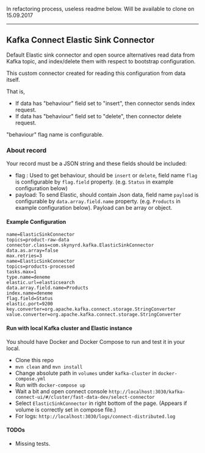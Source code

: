 In refactoring process, useless readme below. Will be available to clone on 15.09.2017

--------------

## Kafka Connect Elastic Sink Connector

Default Elastic sink connector and open source alternatives read data from Kafka topic, and index/delete them with
respect to bootstrap configuration.

This custom connector created for reading this configuration from data itself.

That is,

* If data has "behaviour" field set to "insert", then connector sends index request.
* If data has "behaviour" field set to "delete", then connector delete request.

"behaviour" flag name is configurable.

### About record
Your record must be a JSON string and these fields should be included:
* flag : Used to get behaviour, should be `insert` or `delete`, field name `flag` is configurable by `flag.field` property. (e.g. `Status` in example configuration below)
* payload: To send Elastic, should contain Json data, field name `payload` is configurable by `data.array.field.name` property. (e.g. `Products` in example configuration below). Payload can be array or object.

#### Example Configuration
```
name=ElasticSinkConnector
topics=product-raw-data
connector.class=com.skynyrd.kafka.ElasticSinkConnector
data.as.array=false
max.retries=3
name=ElasticSinkConnector
topics=products-processed
tasks.max=1
type.name=deneme
elastic.url=elasticsearch
data.array.field.name=Products
index.name=deneme
flag.field=Status
elastic.port=9200
key.converter=org.apache.kafka.connect.storage.StringConverter
value.converter=org.apache.kafka.connect.storage.StringConverter
```


#### Run with local Kafka cluster and Elastic instance

You should have Docker and Docker Compose to run and test it in your local.

* Clone this repo
* `mvn clean` and `mvn install`
* Change absolute path in `volumes` under `kafka-cluster` in `docker-compose.yml`
* Run with `docker-compose up` 
* Wait a bit and open connect console `http://localhost:3030/kafka-connect-ui/#/cluster/fast-data-dev/select-connector`
* Select `ElasticSinkConnector` in right bottom of the page. (Appears if volume is correctly set in compose file.)
* For logs: `http://localhost:3030/logs/connect-distributed.log`

#### TODOs

* Missing tests.

